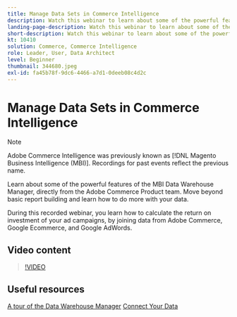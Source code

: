 ```yaml
---
title: Manage Data Sets in Commerce Intelligence
description: Watch this webinar to learn about some of the powerful features of the Commerce Intelligence Data Warehouse Manager.
landing-page-description: Watch this webinar to learn about some of the powerful features of the Commerce Intelligence Data Warehouse Manager.
short-description: Watch this webinar to learn about some of the powerful features of the Commerce Intelligence Data Warehouse Manager.
kt: 10410
solution: Commerce, Commerce Intelligence
role: Leader, User, Data Architect
level: Beginner
thumbnail: 344680.jpeg
exl-id: fa45b78f-9dc6-4466-a7d1-0deeb08c4d2c
---
```

# Manage Data Sets in Commerce Intelligence

>[!NOTE]
>
>Adobe Commerce Intelligence was previously known as [!DNL Magento Business Intelligence (MBI)]. Recordings for past events reflect the previous name.

Learn about some of the powerful features of the MBI Data Warehouse Manager, directly from the Adobe Commerce Product team. Move beyond basic report building and learn how to do more with your data.

During this recorded webinar, you learn how to calculate the return on investment of your ad campaigns, by joining data from Adobe Commerce, Google Ecommerce, and Google AdWords.

## Video content

>[!VIDEO](https://video.tv.adobe.com/v/344680?quality=12&learn=on)

## Useful resources

[A tour of the Data Warehouse Manager](https://experienceleague.adobe.com/docs/commerce-business-intelligence/mbi/analyze/warehouse-manager/tour-dwm.html)
[Connect Your Data](https://experienceleague.adobe.com/docs/commerce-business-intelligence/mbi/analyze/connecting/connecting-data.html)
